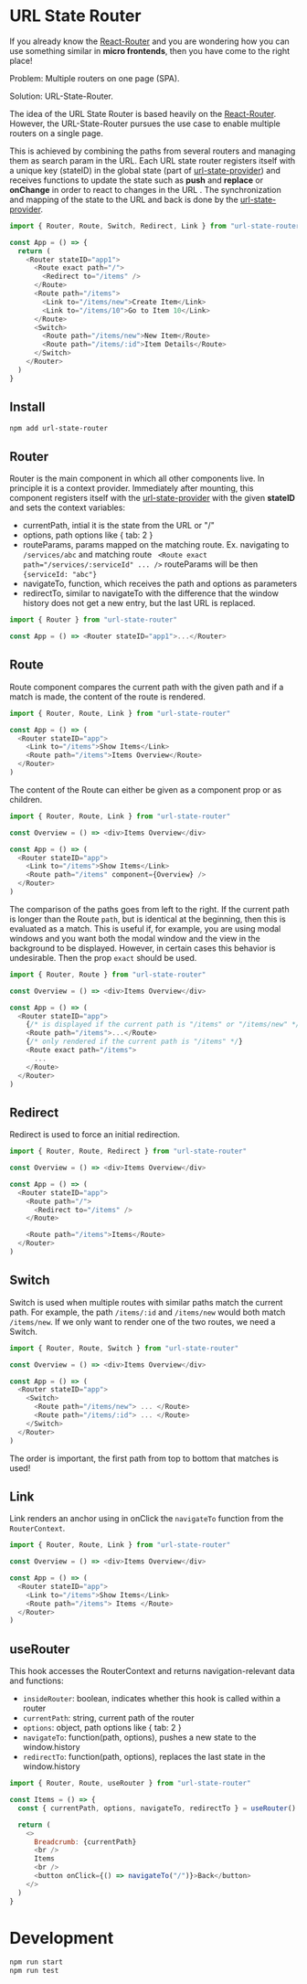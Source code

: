 # URL State Router

If you already know the [React-Router](https://reactrouter.com) and you are wondering how you can use something similar in **micro frontends**, then you have come to the right place!

Problem: Multiple routers on one page (SPA).

Solution: URL-State-Router.

The idea of the URL State Router is based heavily on the [React-Router](https://reactrouter.com/). However, the URL-State-Router pursues the use case to enable multiple routers on a single page.

This is achieved by combining the paths from several routers and managing them as search param in the URL. Each URL state router registers itself with a unique key (stateID) in the global state (part of [url-state-provider]()) and receives functions to update the state such as **push** and **replace** or **onChange** in order to react to changes in the URL . The synchronization and mapping of the state to the URL and back is done by the [url-state-provider]().

```js
import { Router, Route, Switch, Redirect, Link } from "url-state-router"

const App = () => {
  return (
    <Router stateID="app1">
      <Route exact path="/">
        <Redirect to="/items" />
      </Route>
      <Route path="/items">
        <Link to="/items/new">Create Item</Link>
        <Link to="/items/10">Go to Item 10</Link>
      </Route>
      <Switch>
        <Route path="/items/new">New Item</Route>
        <Route path="/items/:id">Item Details</Route>
      </Switch>
    </Router>
  )
}
```

## Install

```bash
npm add url-state-router
```

## Router

Router is the main component in which all other components live.
In principle it is a context provider. Immediately after mounting, this component registers itself with the [url-state-provider]() with the given **stateID** and sets the context variables:

- currentPath, intial it is the state from the URL or "/"
- options, path options like { tab: 2 }
- routeParams, params mapped on the matching route. Ex. navigating to `/services/abc` and matching route ` <Route exact path="/services/:serviceId" ... />` routeParams will be then `{serviceId: "abc"}`
- navigateTo, function, which receives the path and options as parameters
- redirectTo, similar to navigateTo with the difference that the window history does not get a new entry, but the last URL is replaced.

```js
import { Router } from "url-state-router"

const App = () => <Router stateID="app1">...</Router>
```

## Route

Route component compares the current path with the given path and if a match is made, the content of the route is rendered.

```js
import { Router, Route, Link } from "url-state-router"

const App = () => (
  <Router stateID="app">
    <Link to="/items">Show Items</Link>
    <Route path="/items">Items Overview</Route>
  </Router>
)
```

The content of the Route can either be given as a component prop or as children.

```js
import { Router, Route, Link } from "url-state-router"

const Overview = () => <div>Items Overview</div>

const App = () => (
  <Router stateID="app">
    <Link to="/items">Show Items</Link>
    <Route path="/items" component={Overview} />
  </Router>
)
```

The comparison of the paths goes from left to the right. If the current path is longer than the Route `path`, but is identical at the beginning, then this is evaluated as a match. This is useful if, for example, you are using modal windows and you want both the modal window and the view in the background to be displayed. However, in certain cases this behavior is undesirable. Then the prop `exact` should be used.

```js
import { Router, Route } from "url-state-router"

const Overview = () => <div>Items Overview</div>

const App = () => (
  <Router stateID="app">
    {/* is displayed if the current path is "/items" or "/items/new" */}
    <Route path="/items">...</Route>
    {/* only rendered if the current path is "/items" */}
    <Route exact path="/items">
      ...
    </Route>
  </Router>
)
```

## Redirect

Redirect is used to force an initial redirection.

```js
import { Router, Route, Redirect } from "url-state-router"

const Overview = () => <div>Items Overview</div>

const App = () => (
  <Router stateID="app">
    <Route path="/">
      <Redirect to="/items" />
    </Route>

    <Route path="/items">Items</Route>
  </Router>
)
```

## Switch

Switch is used when multiple routes with similar paths match the current path. For example, the path `/items/:id` and `/items/new` would both match `/items/new`. If we only want to render one of the two routes, we need a Switch.

```js
import { Router, Route, Switch } from "url-state-router"

const Overview = () => <div>Items Overview</div>

const App = () => (
  <Router stateID="app">
    <Switch>
      <Route path="/items/new"> ... </Route>
      <Route path="/items/:id"> ... </Route>
    </Switch>
  </Router>
)
```

The order is important, the first path from top to bottom that matches is used!

## Link

Link renders an anchor using in onClick the `navigateTo` function from the `RouterContext`.

```js
import { Router, Route, Link } from "url-state-router"

const Overview = () => <div>Items Overview</div>

const App = () => (
  <Router stateID="app">
    <Link to="/items">Show Items</Link>
    <Route path="/items"> Items </Route>
  </Router>
)
```

## useRouter

This hook accesses the RouterContext and returns navigation-relevant data and functions:

- `insideRouter`: boolean, indicates whether this hook is called within a router
- `currentPath`: string, current path of the router
- `options`: object, path options like { tab: 2 }
- `navigateTo`: function(path, options), pushes a new state to the window.history
- `redirectTo`: function(path, options), replaces the last state in the window.history

```js
import { Router, Route, useRouter } from "url-state-router"

const Items = () => {
  const { currentPath, options, navigateTo, redirectTo } = useRouter()

  return (
    <>
      Breadcrumb: {currentPath}
      <br />
      Items
      <br />
      <button onClick={() => navigateTo("/")}>Back</button>
    </>
  )
}
```

# Development

```bash
npm run start
npm run test
```
